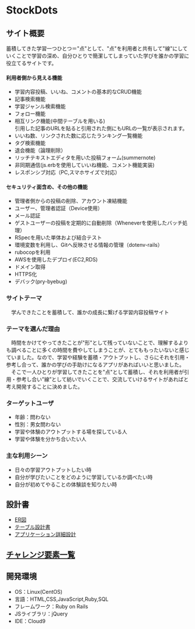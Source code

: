 # StockDots

## サイト概要
蓄積してきた学習一つひとつ＝"点"として、"点"を利用者と共有して"線"にしていくことで学習の深め、自分ひとりで簡潔してしまっていた学びを誰かの学習に役立てるサイトです。

#### 利用者側から見える機能

- 学習内容投稿、いいね、コメントの基本的なCRUD機能
- 記事検索機能
- 学習ジャンル検索機能
- フォロー機能
- 相互リンク機能(中間テーブルを用いる)  <br> 
  引用した記事のURLを貼ると引用された側にもURLの一覧が表示されます。
- いいね数、リンクされた数に応じたランキング一覧機能
- タグ検索機能　
- 退会機能（論理削除）
- リッチテキストエディタを用いた投稿フォーム(summernote)
- 非同期通信(js.erbを使用していいね機能、コメント機能実装)
- レスポンシブ対応（PC,スマホサイズで対応）

#### セキュリティ面含め、その他の機能

- 管理者側からの投稿の削除、アカウント凍結機能
- ユーザー、管理者認証（Device使用）
- メール認証
- ゲストユーザーの投稿を定期的に自動削除（Wheneverを使用したバッチ処理）
- RSpecを用いた単体および結合テスト
- 環境変数を利用し、Gitへ反映させる情報の管理（dotenv-rails）
- rubocopを利用
- AWSを使用したデプロイ(EC2,RDS)
- ドメイン取得
- HTTPS化
- デバック(pry-byebug)

### サイトテーマ
　学んできたことを蓄積して、誰かの成長に繋げる学習内容投稿サイト

### テーマを選んだ理由
　時間をかけてやってきたことが"形"として残っていないことで、理解するよりも調べることに多くの時間を費やしてしまうことが、とてももったいないと感じていました。なので、学習や経験を蓄積・アウトプットし、さらにそれを引用・参考し合って、誰かの学びの手助けになるアプリがあればいいと思いました。<br> 
　そこで一人ひとりが学習してきたことを"点"として蓄積し、それを利用者が引用・参考し合い”線”として紡いでいくことで、交流していけるサイトがあればと考え開発することに決めました。
　

### ターゲットユーザ
- 年齢：問わない
- 性別：男女問わない
- 学習や体験のアウトプットする場を探している人
- 学習や体験を分かち合いたい人

### 主な利用シーン
- 日々の学習アウトプットしたい時
- 自分が学びたいことをどのように学習しているか調べたい時
- 自分が初めてやることの体験談を知りたい時


## 設計書
- [ER図](https://app.diagrams.net/#G1lqGCPIpoZtL1XC4eYdmog-ejCv86asTs)
- [テーブル設計書](https://docs.google.com/spreadsheets/d/1rvcGUG_UeqFkNMgmC0l_rzzV_QBOKMKKpHx19gXYyLA/edit#gid=1240478325)
- [アプリケーション詳細設計](https://docs.google.com/spreadsheets/d/1Me5UXp0drpDdBsKSQn2rEVvOQ0U5hxwxxstVq9rLdkI/edit#gid=2133469642)

## [チャレンジ要素一覧](https://docs.google.com/spreadsheets/d/1oKQga6FtqoK-wivMC0YBypGm8VT52MBMIYnnaxDT0Cc/edit#gid=2012246441)

## 開発環境
- OS：Linux(CentOS)
- 言語：HTML,CSS,JavaScript,Ruby,SQL
- フレームワーク：Ruby on Rails
- JSライブラリ：jQuery
- IDE：Cloud9
